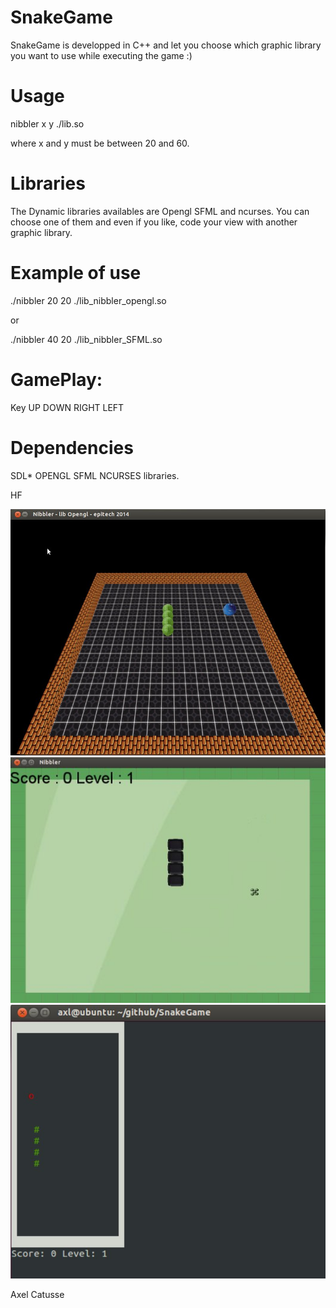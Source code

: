SnakeGame
=========

SnakeGame is developped in C++ and let you choose which graphic library you want to use while executing the game :)

Usage
========

nibbler x y ./lib.so

where x and y must be between 20 and 60.

Libraries
========

The Dynamic libraries availables are Opengl SFML and ncurses. You can choose one of them and even
if you like, code your view with another graphic library.

Example of use
========

./nibbler 20 20 ./lib_nibbler_opengl.so

or

./nibbler 40 20 ./lib_nibbler_SFML.so

GamePlay:
========

Key UP DOWN RIGHT LEFT

Dependencies
========

SDL* OPENGL SFML NCURSES libraries.

HF

![=> SCREENSHOT <=](snakeopengl.jpg "epikong")
![=> SCREENSHOT <=](snakesfml.jpg "epikong")
![=> SCREENSHOT <=](snakencurses.jpg "epikong")


Axel Catusse